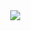 

<!--
### Hi there 👋

**62oz/62oz** is a ✨ _special_ ✨ repository because its `README.md` (this file) appears on your GitHub profile.

Here are some ideas to get you started:

- 🔭 I’m currently working on ...
- 🌱 I’m currently learning ...
- 👯 I’m looking to collaborate on ...
- 🤔 I’m looking for help with ...
- 💬 Ask me about ...
- 📫 How to reach me: ...
- 😄 Pronouns: ...
- ⚡ Fun fact: ...
-->

<img id="langs" src="https://github-readme-stats.vercel.app/api/top-langs?username=62oz&theme=dark" style="float: right; margin-right: 10px;"/>
